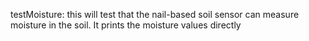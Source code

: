testMoisture: this will test that the nail-based soil sensor can measure moisture in the soil. It prints the moisture values directly